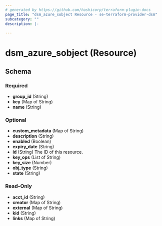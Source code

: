 ```yaml
---
# generated by https://github.com/hashicorp/terraform-plugin-docs
page_title: "dsm_azure_sobject Resource - se-terraform-provider-dsm"
subcategory: ""
description: |-
  
---
```


# dsm_azure_sobject (Resource)





<!-- schema generated by tfplugindocs -->
## Schema

### Required

- **group_id** (String)
- **key** (Map of String)
- **name** (String)

### Optional

- **custom_metadata** (Map of String)
- **description** (String)
- **enabled** (Boolean)
- **expiry_date** (String)
- **id** (String) The ID of this resource.
- **key_ops** (List of String)
- **key_size** (Number)
- **obj_type** (String)
- **state** (String)

### Read-Only

- **acct_id** (String)
- **creator** (Map of String)
- **external** (Map of String)
- **kid** (String)
- **links** (Map of String)


